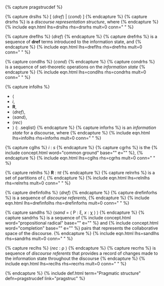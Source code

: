 <!-- Discourse dynamics -->
{% capture pragstrucdef %}

<!-- DRS -->
{% capture drslhs %}
[ &#x27e8;*dref*&#x27e9; \| &#x27e8;*cond*&#x27e9; ]
{% endcapture %}
{% capture drsrhs %}
is a *discourse representation structure*, where
{% endcapture %}
{% include eqn.html lhs=drslhs rhs=drsrhs mult=0 conn="&nbsp;" %}
<div class="subdef" markdown="1">

<!-- drefs -->
{% capture dreflhs %}
&#x27e8;*dref*&#x27e9;
{% endcapture %}
{% capture drefrhs %}
is a sequence of **dref** terms introduced to the information state, and 
{% endcapture %}
{% include eqn.html lhs=dreflhs rhs=drefrhs mult=0 conn="&nbsp;" %}

<!-- conditions -->
{% capture condlhs %}
&#x27e8;*cond*&#x27e9;
{% endcapture %}
{% capture condrhs %}
is a sequence of set-theoretic operations on the *information state*
{% endcapture %}
{% include eqn.html lhs=condlhs rhs=condrhs mult=0 conn="&nbsp;" %}

</div>

<!-- Information state -->
{% capture infolhs %}
+ &#x27e8; 
+ *i*, 
+ **R**, 
+ &#x27e8;*dref*&#x27e9;,
+ &#x27e8;*sand*&#x27e9;,
+ &#x27e8;*rec*&#x27e9; 
+ &#x27e9;
{: .seqlist}
{% endcapture %}
{% capture inforhs %}
is an *information state* for a discourse, where
{% endcapture %}
{% include eqn.html lhs=infolhs rhs=inforhs mult=0 conn="&nbsp;" %}

<div class="subdef" markdown="1">

<!-- Common ground -->
{% capture cglhs %}
*i* : *s*
{% endcapture %}
{% capture cgrhs %}
is the {% include concept.html word="common ground" base="" e="" %},
{% endcapture %}
{% include eqn.html lhs=cglhs rhs=cgrhs mult=0 conn="&nbsp;" %}

<!-- Relation set -->
{% capture relnlhs %}
**R** : &pi;*t*
{% endcapture %}
{% capture relnrhs %}
is a set of partitions of *i*,
{% endcapture %}
{% include eqn.html lhs=relnlhs rhs=relnrhs mult=0 conn="&nbsp;" %}

<!-- Drefs -->
{% capture drefinfolhs %}
&#x27e8;*dref*&#x27e9;
{% endcapture %}
{% capture drefinforhs %}
is a sequence of *discourse referents*,
{% endcapture %}
{% include eqn.html lhs=drefinfolhs rhs=drefinforhs mult=0 conn="&nbsp;" %}

<!-- Sandbox -->
{% capture sandlhs %}
&#x27e8;*sand* = &#x27e8; P : &xi;, *x* : &chi; &#x27e9; &#x27e9;
{% endcapture %}
{% capture sandrhs %}
is a sequence of {% include concept.html word="propositional radical" base="" e="" %} and {% include concept.html word="completion" base="" e="" %} pairs that represents the collaborative space of the discourse.
{% endcapture %}
{% include eqn.html lhs=sandlhs rhs=sandrhs mult=0 conn="&nbsp;" %}

<!-- Record -->
{% capture reclhs %}
&#x27e8;*rec* : &rho; &#x27e9;
{% endcapture %}
{% capture recrhs %}
is sequence of *discourse referents* that provides a record of changes made to the information state throughout the discourse
{% endcapture %}
{% include eqn.html lhs=reclhs rhs=recrhs mult=0 conn="&nbsp;" %}

</div>

{% endcapture %}
{% include def.html term="Pragmatic structure" defn=pragstrucdef link="pragstruc" %}
